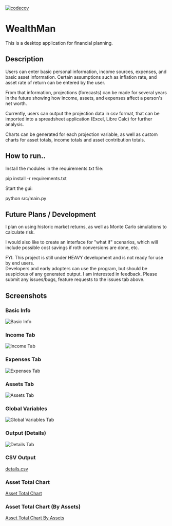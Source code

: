 [![codecov](https://codecov.io/github/bearney74/WealthMan/graph/badge.svg?token=HEIDX9MMDN)](https://codecov.io/github/bearney74/WealthMan)

# WealthMan
This is a desktop application for financial planning.

## Description
Users can enter basic personal information, income sources, expenses, and basic 
asset information. Certain assumptions such as inflation rate, and asset rate of 
return can be entered by the user.

From that information, projections (forecasts) can be made for several years in 
the future showing how income, assets, and expenses affect a person's net worth.

Currently, users can output the projection data in csv format, that can be imported 
into a spreadsheet application (Excel, Libre Calc) for further analysis.

Charts can be generated for each projection variable, as well as custom charts for 
asset totals, income totals and asset contribution totals.

## How to run..
Install the modules in the requirements.txt file:

pip install -r requirements.txt

Start the gui:

python src/main.py

## Future Plans / Development
I plan on using historic market returns, as well as Monte Carlo simulations to 
calculate risk.

I would also like to create an interface for "what if" scenarios, which will include possible
cost savings if roth conversions are done, etc.


FYI.   This project is still under HEAVY development and is not ready for use by end users.  
Developers and early adopters can use the program, but should be suspicious of any generated output.
I am interested in feedback.  Please submit any issues/bugs, feature requests to the issues tab above.

## Screenshots

### Basic Info
![Basic Info](../README/media/basic_info_v0_2.jpg)

### Income Tab
![Income Tab](../README/media/income_v0_2.jpg)

### Expenses Tab
![Expenses Tab](../README/media/expenses_v0_2.jpg)

### Assets Tab 
![Assets Tab](../README/media/assets_v0_2.jpg)

### Global Variables
![Global Variables Tab](../README/media/globalvariables_v0_2.jpg)

### Output (Details)
![Details Tab](../README/media/details_v0_2.jpg)

### CSV Output
[details.csv](../README/media/details_v0_2.csv)

### Asset Total Chart
[Asset Total Chart](../README/media/charts_asset_total_v0_2.jpg)

### Asset Total Chart (By Assets)
[Asset Total Chart By Assets](../README/media/custom_charts_asset_totals_v0_2.jpg)
